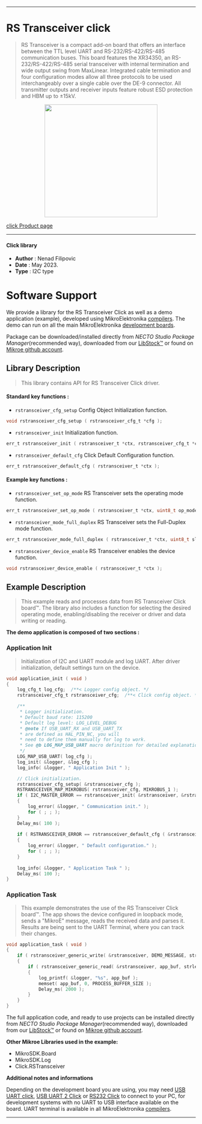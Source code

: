 
---
# RS Transceiver click

> RS Transceiver is a compact add-on board that offers an interface between the TTL level UART and 
> RS-232/RS-422/RS-485 communication buses. This board features the XR34350, 
> an RS-232/RS-422/RS-485 serial transceiver with internal termination and wide output swing from MaxLinear. 
> Integrated cable termination and four configuration modes allow all three protocols 
> to be used interchangeably over a single cable over the DE-9 connector. 
> All transmitter outputs and receiver inputs feature robust ESD protection and HBM up to ±15kV.

<p align="center">
  <img src="https://download.mikroe.com/images/click_for_ide/rstransceiver_click.png" height=300px>
</p>

[click Product page](https://www.mikroe.com/rs-transceiver-click)

---


#### Click library

- **Author**        : Nenad Filipovic
- **Date**          : May 2023.
- **Type**          : I2C type


# Software Support

We provide a library for the RS Transceiver Click
as well as a demo application (example), developed using MikroElektronika
[compilers](https://www.mikroe.com/necto-studio).
The demo can run on all the main MikroElektronika [development boards](https://www.mikroe.com/development-boards).

Package can be downloaded/installed directly from *NECTO Studio Package Manager*(recommended way), downloaded from our [LibStock&trade;](https://libstock.mikroe.com) or found on [Mikroe github account](https://github.com/MikroElektronika/mikrosdk_click_v2/tree/master/clicks).

## Library Description

> This library contains API for RS Transceiver Click driver.

#### Standard key functions :

- `rstransceiver_cfg_setup` Config Object Initialization function.
```c
void rstransceiver_cfg_setup ( rstransceiver_cfg_t *cfg );
```

- `rstransceiver_init` Initialization function.
```c
err_t rstransceiver_init ( rstransceiver_t *ctx, rstransceiver_cfg_t *cfg );
```

- `rstransceiver_default_cfg` Click Default Configuration function.
```c
err_t rstransceiver_default_cfg ( rstransceiver_t *ctx );
```

#### Example key functions :

- `rstransceiver_set_op_mode` RS Transceiver sets the operating mode function.
```c
err_t rstransceiver_set_op_mode ( rstransceiver_t *ctx, uint8_t op_mode );
```

- `rstransceiver_mode_full_duplex` RS Transceiver sets the Full-Duplex mode function.
```c
err_t rstransceiver_mode_full_duplex ( rstransceiver_t *ctx, uint8_t slew, uint8_t dir1, uint8_t term );
```

- `rstransceiver_device_enable` RS Transceiver enables the device function.
```c
void rstransceiver_device_enable ( rstransceiver_t *ctx );
```

## Example Description

> This example reads and processes data from RS Transceiver Click board™.
> The library also includes a function for selecting the desired operating mode, 
> enabling/disabling the receiver or driver and data writing or reading.

**The demo application is composed of two sections :**

### Application Init

> Initialization of I2C and UART module and log UART.
> After driver initialization, default settings turn on the device.

```c
void application_init ( void ) 
{
    log_cfg_t log_cfg;  /**< Logger config object. */
    rstransceiver_cfg_t rstransceiver_cfg;  /**< Click config object. */

    /** 
     * Logger initialization.
     * Default baud rate: 115200
     * Default log level: LOG_LEVEL_DEBUG
     * @note If USB_UART_RX and USB_UART_TX 
     * are defined as HAL_PIN_NC, you will 
     * need to define them manually for log to work. 
     * See @b LOG_MAP_USB_UART macro definition for detailed explanation.
     */
    LOG_MAP_USB_UART( log_cfg );
    log_init( &logger, &log_cfg );
    log_info( &logger, " Application Init " );

    // Click initialization.
    rstransceiver_cfg_setup( &rstransceiver_cfg );
    RSTRANSCEIVER_MAP_MIKROBUS( rstransceiver_cfg, MIKROBUS_1 );
    if ( I2C_MASTER_ERROR == rstransceiver_init( &rstransceiver, &rstransceiver_cfg ) ) 
    {
        log_error( &logger, " Communication init." );
        for ( ; ; );
    }
    Delay_ms( 100 );
    
    if ( RSTRANSCEIVER_ERROR == rstransceiver_default_cfg ( &rstransceiver ) )
    {
        log_error( &logger, " Default configuration." );
        for ( ; ; );
    }
    
    log_info( &logger, " Application Task " );
    Delay_ms( 100 );
}
```

### Application Task

> This example demonstrates the use of the RS Transceiver Click board™.
> The app shows the device configured in loopback mode,
> sends a "MikroE" message, reads the received data and parses it.
> Results are being sent to the UART Terminal, where you can track their changes.

```c
void application_task ( void ) 
{
    if ( rstransceiver_generic_write( &rstransceiver, DEMO_MESSAGE, strlen( DEMO_MESSAGE ) ) )
    {
        if ( rstransceiver_generic_read( &rstransceiver, app_buf, strlen( DEMO_MESSAGE ) ) )
        {
            log_printf( &logger, "%s", app_buf );
            memset( app_buf, 0, PROCESS_BUFFER_SIZE );
            Delay_ms( 2000 );
        }
    }
}
```

The full application code, and ready to use projects can be installed directly from *NECTO Studio Package Manager*(recommended way), downloaded from our [LibStock&trade;](https://libstock.mikroe.com) or found on [Mikroe github account](https://github.com/MikroElektronika/mikrosdk_click_v2/tree/master/clicks).

**Other Mikroe Libraries used in the example:**

- MikroSDK.Board
- MikroSDK.Log
- Click.RSTransceiver

**Additional notes and informations**

Depending on the development board you are using, you may need
[USB UART click](https://www.mikroe.com/usb-uart-click),
[USB UART 2 Click](https://www.mikroe.com/usb-uart-2-click) or
[RS232 Click](https://www.mikroe.com/rs232-click) to connect to your PC, for
development systems with no UART to USB interface available on the board. UART
terminal is available in all MikroElektronika
[compilers](https://shop.mikroe.com/compilers).

---
